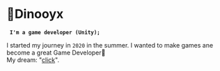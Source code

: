 # 🦖Dinooyx
**`` I'm a game developer (Unity);``**

I started my journey in `2020` in the summer. 
I wanted to make games ane become a great Game Developer🔋                       
My dream: "[click][rick]".


[rick]: https://youtube.com/fknight

<!--
**r34fr23wr/r34fr23wr** is a ✨ _special_ ✨ repository because its `README.md` (this file) appears on your GitHub profile.

Here are some ideas to get you started:

- 🔭 I’m currently working on ...
- 🌱 I’m currently learning ...
- 👯 I’m looking to collaborate on ...
- 🤔 I’m looking for help with ...
- 💬 Ask me about ...
- 📫 How to reach me: ...
- 😄 Pronouns: ...
- ⚡ Fun fact: ...
-->
